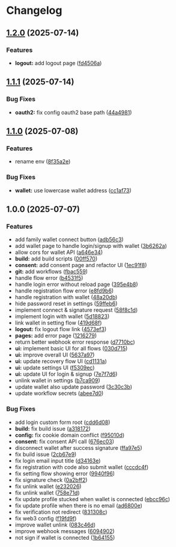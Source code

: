 # Changelog

## [1.2.0](https://github.com/lemonadesocial/lemonade-identityOS/compare/v1.1.1...v1.2.0) (2025-07-14)


### Features

* **logout:** add logout page ([fd4506a](https://github.com/lemonadesocial/lemonade-identityOS/commit/fd4506ade03bf6bf1b09f10b7a8788af1a1762da))

## [1.1.1](https://github.com/lemonadesocial/lemonade-identityOS/compare/v1.1.0...v1.1.1) (2025-07-14)


### Bug Fixes

* **oauth2:** fix config oauth2 base path ([44a4981](https://github.com/lemonadesocial/lemonade-identityOS/commit/44a4981484ed837a1a6b64d5648fed3928e818bf))

## [1.1.0](https://github.com/lemonadesocial/lemonade-identityOS/compare/v1.0.0...v1.1.0) (2025-07-08)


### Features

* rename env ([8f35a2e](https://github.com/lemonadesocial/lemonade-identityOS/commit/8f35a2e0802b9617794a886fa370405124e898fd))


### Bug Fixes

* **wallet:** use lowercase wallet address ([cc1af73](https://github.com/lemonadesocial/lemonade-identityOS/commit/cc1af739bf0bcc0551931e6f8a3fdb63cad694da))

## 1.0.0 (2025-07-07)


### Features

* add family wallet connect button ([adb56c3](https://github.com/lemonadesocial/lemonade-identityOS/commit/adb56c36b61bb9b80f4916ba39a8a0b89f569d1c))
* add wallet page to handle login/signup with wallet ([3b6262a](https://github.com/lemonadesocial/lemonade-identityOS/commit/3b6262aacf9fdcae0974585b4f2a0a24f1b0b493))
* allow cors for wallet API ([a646e34](https://github.com/lemonadesocial/lemonade-identityOS/commit/a646e3450787d10cab768e34e8f29e52bbdcc4ab))
* **build:** add build scripts ([00ff570](https://github.com/lemonadesocial/lemonade-identityOS/commit/00ff570f0806031c6bccf525dfa4e5a81f72ddcb))
* **consent:** add consent page and refactor UI ([1ec91f8](https://github.com/lemonadesocial/lemonade-identityOS/commit/1ec91f89b7e251db09448ff7c12dccfb59b114ac))
* **git:** add workflows ([fbac559](https://github.com/lemonadesocial/lemonade-identityOS/commit/fbac559c546f21879b0aa65b0d9b1df3bfffc11c))
* handle flow error ([b4531f5](https://github.com/lemonadesocial/lemonade-identityOS/commit/b4531f5fff5e59d06a22b1544ec8f8d590ccfc2c))
* handle login error without reload page ([395e4b8](https://github.com/lemonadesocial/lemonade-identityOS/commit/395e4b8bf0664d64a53fbf67baf389f52829757d))
* handle registration flow error ([e8fd9b6](https://github.com/lemonadesocial/lemonade-identityOS/commit/e8fd9b6787bd436064a6d52449c37ad27c08689b))
* handle registration with wallet ([48a20db](https://github.com/lemonadesocial/lemonade-identityOS/commit/48a20db26ff3ba73f1ec82516ce35b8eb1e6269b))
* hide password reset in settings ([59ffeb6](https://github.com/lemonadesocial/lemonade-identityOS/commit/59ffeb60f61fe680e8738d3cc0d993582ed71ee9))
* implement connect & signature request ([58f8c1d](https://github.com/lemonadesocial/lemonade-identityOS/commit/58f8c1df2329a72d88644e6c92bd62b6a5258f88))
* implement login with wallet ([5d18823](https://github.com/lemonadesocial/lemonade-identityOS/commit/5d188234f40c4d3632ba4ef67824aa3237d85254))
* link wallet in setting flow ([419d68f](https://github.com/lemonadesocial/lemonade-identityOS/commit/419d68f054a92eff5475fff6f57c3ac24fb5f7eb))
* **logout:** fix logout flow link ([4573ef3](https://github.com/lemonadesocial/lemonade-identityOS/commit/4573ef3cc8fdc15bef64aca35db0ad7d2f25120f))
* **pages:** add error page ([1216279](https://github.com/lemonadesocial/lemonade-identityOS/commit/121627935c0489d10b7d471c9b33728568beea97))
* return better webhook error response ([d7710bc](https://github.com/lemonadesocial/lemonade-identityOS/commit/d7710bcefd688a35c6e420e792a6f7ade36f93be))
* **ui:** implement basic UI for all flows ([030d715](https://github.com/lemonadesocial/lemonade-identityOS/commit/030d715c44384bb4d9de3c751b3ff163ebd755e2))
* **ui:** improve overall UI ([5637a97](https://github.com/lemonadesocial/lemonade-identityOS/commit/5637a973079b2d00ed6a8d07ce1ecbc500985752))
* **ui:** update recovery flow UI ([cd1131a](https://github.com/lemonadesocial/lemonade-identityOS/commit/cd1131aa3fbde1e91feb3dedda66350005fe0cfd))
* **ui:** update settings UI ([f5309ec](https://github.com/lemonadesocial/lemonade-identityOS/commit/f5309ecf5724d45058aff52e18143fccc4f91fd3))
* **ui:** update UI for login & signup ([7e7f7d6](https://github.com/lemonadesocial/lemonade-identityOS/commit/7e7f7d643188b93ce3091d3720757fc5ab45b957))
* unlink wallet in settings ([b7ca909](https://github.com/lemonadesocial/lemonade-identityOS/commit/b7ca90984d845b0f585ff53fea731783a5b003c0))
* update wallet also update password ([3c30c3b](https://github.com/lemonadesocial/lemonade-identityOS/commit/3c30c3b28d29cfe5e2992a3bcfc8fe92cc04e816))
* update workflow secrets ([abee7d0](https://github.com/lemonadesocial/lemonade-identityOS/commit/abee7d0f91ad3338353c137f727ea2f701eb5fc5))


### Bug Fixes

* add login custom form root ([cdd6d08](https://github.com/lemonadesocial/lemonade-identityOS/commit/cdd6d0805aac9ba9a04e10036a0823f0094dffb6))
* **build:** fix build issue ([a318172](https://github.com/lemonadesocial/lemonade-identityOS/commit/a318172580969082fd1574a466b94c5aa1d5d1a2))
* **config:** fix cookie domain conflict ([f95010d](https://github.com/lemonadesocial/lemonade-identityOS/commit/f95010d27e6c6e602efa9b9bca49215d14d7c282))
* **consent:** fix consent API call ([676ec03](https://github.com/lemonadesocial/lemonade-identityOS/commit/676ec031dcfc87c35cf46c9d626939cf23bfe886))
* disconnect wallet after success signature ([ffa97e5](https://github.com/lemonadesocial/lemonade-identityOS/commit/ffa97e521efb89359eb5cd73f9ac3ea1f30854e4))
* fix build issue ([2cb67e9](https://github.com/lemonadesocial/lemonade-identityOS/commit/2cb67e946451446d8680cf2eb5841057ad9bdf73))
* fix login email input title ([d34163e](https://github.com/lemonadesocial/lemonade-identityOS/commit/d34163eead687bab27d1fd346d730b6c02734a40))
* fix registration with code also submit wallet ([cccdc4f](https://github.com/lemonadesocial/lemonade-identityOS/commit/cccdc4fa17be9c9b584d9f462f3d773c435c3244))
* fix setting flow showing error ([9940f96](https://github.com/lemonadesocial/lemonade-identityOS/commit/9940f96c5ea9630b005d37605a06896dadc0a0f7))
* fix signature check ([0a2bff2](https://github.com/lemonadesocial/lemonade-identityOS/commit/0a2bff2039d889d28101bbd449aff704a99f6ee0))
* fix unlink wallet ([e232026](https://github.com/lemonadesocial/lemonade-identityOS/commit/e2320262c2313ed2f20670bcac5896e57d5274d7))
* fix unlink wallet ([758e71d](https://github.com/lemonadesocial/lemonade-identityOS/commit/758e71d64e4ed83460fc261c1c1a874d18bf877f))
* fix update profile stucked when wallet is connected ([ebcc96c](https://github.com/lemonadesocial/lemonade-identityOS/commit/ebcc96c0bd00c4959d8b644e46235b33fdfbf130))
* fix update profile when there is no email ([ad6800e](https://github.com/lemonadesocial/lemonade-identityOS/commit/ad6800ea32fa6a3b1c3aa7d1b5ab93fbe54ebe48))
* fix verification not redirect ([831308c](https://github.com/lemonadesocial/lemonade-identityOS/commit/831308c51feb8afd160a506a9341d7fe955cf268))
* fix web3 config ([f19fd9f](https://github.com/lemonadesocial/lemonade-identityOS/commit/f19fd9fb60f146929fa41dbfc09beb585d674137))
* improve wallet unlink ([083c46d](https://github.com/lemonadesocial/lemonade-identityOS/commit/083c46db3b7333d58cbbfb57d9b13128357f1af8))
* improve webhook messages ([6094902](https://github.com/lemonadesocial/lemonade-identityOS/commit/60949026005a9445551b8d824ccea4457432ae3f))
* not sign if wallet is connected ([1b64155](https://github.com/lemonadesocial/lemonade-identityOS/commit/1b6415592991a028e674275fec9d88978ca1c4b6))
